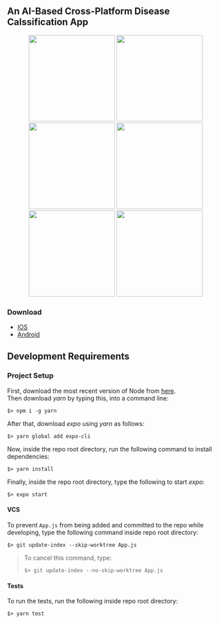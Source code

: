 ## An AI-Based Cross-Platform Disease Calssification App
<div align="center">
  <img src="https://user-images.githubusercontent.com/38166228/170149143-22c5d992-bf12-493d-9a14-dea2f86f3aba.jpg" width="200">
  <img src="https://user-images.githubusercontent.com/38166228/170149758-004b8aeb-d605-40fa-9d7b-480114466d8c.jpg" width=200>
  <img src="https://user-images.githubusercontent.com/38166228/170149762-ebc2cd16-a09b-42e9-be57-2078bba70ef9.jpg" width=200>
  <img src="https://user-images.githubusercontent.com/38166228/170149763-cb84ea1d-4924-472c-8732-f6bc4663c34b.jpg" width=200>
  <img src="https://user-images.githubusercontent.com/38166228/170149764-bb1db9ec-3b5c-41aa-b6da-3dae7f3947ab.jpg" width=200>
  <img src="https://user-images.githubusercontent.com/38166228/170149766-6a7f7f32-8287-40fe-922c-80071f124398.jpg" width=200>
</div>   

### Download   
- [IOS](https://www.tamminy.com/app/ios)
- [Android](https://www.tamminy.com/app/android)


## Development Requirements
### Project Setup
First, download the most recent version of Node from [here](https://nodejs.org/en/download/).  
Then download _yarn_ by typing this, into a command line:
```shell
$> npm i -g yarn
```
After that, download _expo_ using _yarn_ as follows:
```shell
$> yarn global add expo-cli
```
Now, inside the repo root directory, run the following command to install dependencies:
```shell
$> yarn install
```
Finally, inside the repo root directory, type the following to start _expo_:
```shell
$> expo start
``` 
#### VCS
To prevent `App.js` from being added and committed to the repo while developing, type the following command inside repo root directory:
```shell
$> git update-index --skip-worktree App.js
```
> To cancel this command, type: 
> ```shell
> $> git update-index --no-skip-worktree App.js
> ```
#### Tests
To run the tests, run the following inside repo root directory:
```shell
$> yarn test
```
